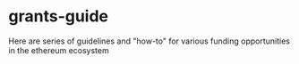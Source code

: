 # grants-guide
Here are series of guidelines and "how-to" for various funding opportunities in the ethereum ecosystem
